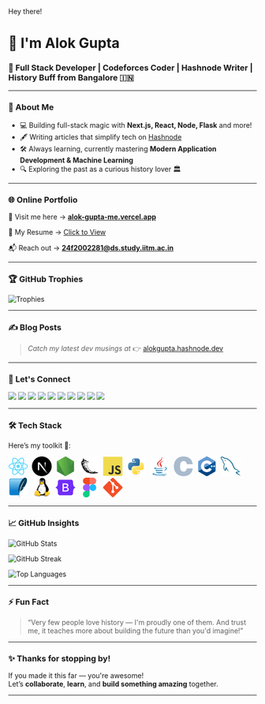 Hey there! 
<h1>👋 I'm Alok Gupta</h1>
<h3>🚀 Full Stack Developer | Codeforces Coder | Hashnode Writer | History Buff from Bangalore 🇮🇳</h3>

<!-- <p><img src="https://komarev.com/ghpvc/?username=alokg-812&label=Profile%20Views&color=0e75b6&style=flat" alt="Profile Views" /></p> -->

---

### 🧠 About Me

- 💻 Building full-stack magic with **Next.js, React, Node, Flask** and more!
- 🖋 Writing articles that simplify tech on [Hashnode](https://alokgupta.hashnode.dev)
- 🛠 Always learning, currently mastering **Modern Application Development & Machine Learning**
- 🔍 Exploring the past as a curious history lover 🏛️

---

### 🌐 Online Portfolio

📍 Visit me here → [**alok-gupta-me.vercel.app**](https://alok-gupta-me.vercel.app)

📄 My Resume → [Click to View](https://github.com/alokg-812/Port-Folio/blob/main/assets/doc/my_resume%20(1).pdf)

📬 Reach out → **24f2002281@ds.study.iitm.ac.in**

---

### 🏆 GitHub Trophies

<p>
  <img src="https://github-profile-trophy.vercel.app/?username=alokg-812&theme=gruvbox&margin-w=10" alt="Trophies" />
</p>

---

### ✍️ Blog Posts

<!-- BLOG-POST-LIST:START -->
<!-- BLOG-POST-LIST:END -->

> _Catch my latest dev musings at_ 👉 [alokgupta.hashnode.dev](https://alokgupta.hashnode.dev)

---

### 🔗 Let's Connect

<p align="left">
  <a href="https://codepen.io/yifnzsjj-the-flexboxer" target="_blank"><img src="https://img.icons8.com/color/48/000000/codepen.png" height="30"/></a>
  <a href="https://dev.to/alokgupta.hashnode.dev" target="_blank"><img src="https://img.icons8.com/windows/32/dev.png" height="30"/></a>
  <a href="https://twitter.com/alokg7055" target="_blank"><img src="https://img.icons8.com/color/48/000000/twitter.png" height="30"/></a>
  <a href="https://linkedin.com/in/alok-gupta-me" target="_blank"><img src="https://img.icons8.com/color/48/000000/linkedin.png" height="30"/></a>
  <a href="https://stackoverflow.com/users/alokg812" target="_blank"><img src="https://img.icons8.com/color/48/000000/stack-overflow.png" height="30"/></a>
  <a href="https://instagram.com/alokg812" target="_blank"><img src="https://img.icons8.com/color/48/000000/instagram-new.png" height="30"/></a>
 <!-- <a href="https://www.codechef.com/users/alokg812" target="_blank"><img src="https://cdn.jsdelivr.net/npm/simple-icons@3.1.0/icons/codechef.svg" height="30"/></a> -->
  <a href="https://www.hackerrank.com/alokg7055" target="_blank"><img src="https://img.icons8.com/ios-filled/50/10AA50/hackerrank.png" height="30"/></a>
  <a href="https://codeforces.com/profile/historicalok" target="_blank"><img src="https://img.icons8.com/external-tal-revivo-color-tal-revivo/48/external-codeforces-programming-competitions-and-contests-programming-community-logo-color-tal-revivo.png" height="30"/></a>
  <a href="https://www.leetcode.com/alokg_812" target="_blank"><img src="https://img.icons8.com/external-tal-revivo-shadow-tal-revivo/48/external-level-up-your-coding-skills-and-quickly-land-a-job-logo-shadow-tal-revivo.png" height="30"/></a>
  <a href="https://discord.gg/historic_alok_13649" target="_blank"><img src="https://img.icons8.com/color/48/000000/discord-logo.png" height="30"/></a>
</p>

---

### 🛠️ Tech Stack

Here’s my toolkit 🔧:

<p align="left">
  <img src="https://raw.githubusercontent.com/devicons/devicon/master/icons/react/react-original.svg" width="40" />&nbsp;
  <img src="https://raw.githubusercontent.com/devicons/devicon/master/icons/nextjs/nextjs-original.svg" width="40" />&nbsp;
  <img src="https://raw.githubusercontent.com/devicons/devicon/master/icons/nodejs/nodejs-original.svg" width="40" />&nbsp;
  <img src="https://raw.githubusercontent.com/devicons/devicon/master/icons/flask/flask-original.svg" width="40" />&nbsp;
  <img src="https://raw.githubusercontent.com/devicons/devicon/master/icons/javascript/javascript-original.svg" width="40" />&nbsp;
  <img src="https://raw.githubusercontent.com/devicons/devicon/master/icons/python/python-original.svg" width="40" />&nbsp;
  <img src="https://raw.githubusercontent.com/devicons/devicon/master/icons/java/java-original.svg" width="40" />&nbsp;
  <img src="https://raw.githubusercontent.com/devicons/devicon/master/icons/c/c-original.svg" width="40" />&nbsp;
  <img src="https://raw.githubusercontent.com/devicons/devicon/master/icons/cplusplus/cplusplus-original.svg" width="40" />&nbsp;
  <img src="https://raw.githubusercontent.com/devicons/devicon/master/icons/mysql/mysql-original.svg" width="40" />&nbsp;
  <img src="https://raw.githubusercontent.com/devicons/devicon/master/icons/sqlite/sqlite-original.svg" width="40" />&nbsp;
  <img src="https://raw.githubusercontent.com/devicons/devicon/master/icons/linux/linux-original.svg" width="40" />&nbsp;
  <img src="https://raw.githubusercontent.com/devicons/devicon/master/icons/bootstrap/bootstrap-plain.svg" width="40" />&nbsp;
  <img src="https://raw.githubusercontent.com/devicons/devicon/master/icons/figma/figma-original.svg" width="40" />&nbsp;
  <img src="https://raw.githubusercontent.com/devicons/devicon/master/icons/git/git-original.svg" width="40" />&nbsp;
</p>

---

### 📈 GitHub Insights

<p>
  <img src="https://github-readme-stats.vercel.app/api?username=alokg-812&show_icons=true&theme=github_dark" alt="GitHub Stats" />
</p>

<p>
  <img src="https://github-readme-streak-stats.herokuapp.com?user=alokg-812&theme=dark" alt="GitHub Streak" />
</p>

<p>
  <img src="https://github-readme-stats.vercel.app/api/top-langs/?username=alokg-812&layout=compact&theme=dark" alt="Top Languages" />
</p>

---

### ⚡ Fun Fact

> “Very few people love history — I'm proudly one of them. And trust me, it teaches more about building the future than you'd imagine!”

---

### ✨ Thanks for stopping by!

If you made it this far — you're awesome!  
Let’s **collaborate**, **learn**, and **build something amazing** together.

---
